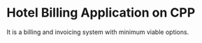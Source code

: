 # Hotel Billing Application on CPP
It is a billing and invoicing system with minimum viable options.
